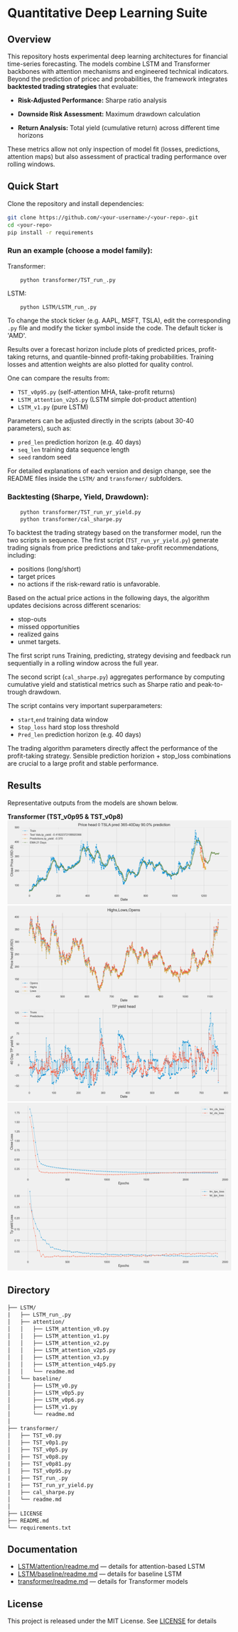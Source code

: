 # Quantitative Deep Learning Suite

## Overview
This repository hosts experimental deep learning architectures for financial time-series forecasting. The models combine LSTM and Transformer backbones with attention mechanisms and engineered technical indicators.
Beyond the prediction of pricec and probabilities, the framework integrates **backtested trading strategies** that evaluate:

- **Risk-Adjusted Performance:** Sharpe ratio analysis

- **Downside Risk Assessment:** Maximum drawdown calculation  

- **Return Analysis:** Total yield (cumulative return) across different time horizons

These metrics allow not only inspection of model fit (losses, predictions, attention maps) but also assessment of practical trading performance over rolling windows.

## Quick Start
Clone the repository and install dependencies:
```bash
git clone https://github.com/<your-username>/<your-repo>.git
cd <your-repo>
pip install -r requirements
```
### Run an example (choose a model family):

Transformer:
```
    python transformer/TST_run_.py
```   
LSTM:
```
    python LSTM/LSTM_run_.py
```
To change the stock ticker (e.g. AAPL, MSFT, TSLA), edit the corresponding `.py` file and modify the ticker symbol inside the code. The default ticker is 'AMD'.

Results over a forecast horizon include plots of predicted prices, profit-taking returns, and quantile-binned profit-taking probabilities. Training losses and attention weights are also plotted for quality control.

One can compare the results from:
- `TST_v0p95.py` (self-attention MHA, take-profit returns)  
- `LSTM_attention_v2p5.py` (LSTM simple dot-product attention) 
- `LSTM_v1.py` (pure LSTM)

Parameters can be adjusted directly in the scripts (about 30-40 parameters), such as:
- `pred_len` prediction horizon (e.g. 40 days)  
- `seq_len` training data sequence length  
- `seed` random seed    

For detailed explanations of each version and design change, see the README files inside the `LSTM/` and `transformer/` subfolders.

### Backtesting (Sharpe, Yield, Drawdown):
```
    python transformer/TST_run_yr_yield.py
    python transformer/cal_sharpe.py
```
To backtest the trading strategy based on the transformer model, run the two scripts in sequence. The first script (```TST_run_yr_yield.py```) generate trading signals from price predictions and take-profit recommendations, including: 
- positions (long/short)
- target prices
- no actions if the risk-reward ratio is unfavorable.
 
Based on the actual price actions in the following days, the algorithm updates decisions across different scenarios:
- stop-outs
- missed opportunities
- realized gains
- unmet targets.

The first script runs Training, predicting, strategy devising and feedback run sequentially in a rolling window across the full year. 

The second script (```cal_sharpe.py```) aggregates performance by computing cumulative yield and statistical metrics such as Sharpe ratio and peak-to-trough drawdown.

The script contains very important superparameters: 
- `start`,`end` training data window
- `Stop_loss` hard stop loss threshold
- `Pred_len` prediction horizon (e.g. 40 days)  

The trading algorithm parameters directly affect the performance of the profit-taking strategy. Sensible prediction horizion + stop_loss combinations are crucial to a large profit and stable performance. 

## Results
Representative outputs from the models are shown below.

**Transformer (TST_v0p95 & TST_v0p8)**  
![Transformer windowed Predicted Prices](results/Price_prediction_TST_v0p8.png)  
![Transformer windowed Profit-taking returns](results/TP_return_TST_v0p8.png)  
![Transformer Training Loss](results/Loss_training_TST_v0p8.png)  

## Directory 
```
├── LSTM/
|   ├── LSTM_run_.py
│   ├── attention/
│   │   ├── LSTM_attention_v0.py
│   │   ├── LSTM_attention_v1.py
│   │   ├── LSTM_attention_v2.py
│   │   ├── LSTM_attention_v2p5.py
│   │   ├── LSTM_attention_v3.py
│   │   ├── LSTM_attention_v4p5.py
│   │   └── readme.md                
│   └── baseline/
│       ├── LSTM_v0.py
│       ├── LSTM_v0p5.py
│       ├── LSTM_v0p6.py
│       ├── LSTM_v1.py
│       └── readme.md               
│
├── transformer/
│   ├── TST_v0.py
│   ├── TST_v0p1.py
│   ├── TST_v0p5.py
│   ├── TST_v0p8.py
|   ├── TST_v0p81.py
│   ├── TST_v0p95.py
|   ├── TST_run_.py
|   ├── TST_run_yr_yield.py
|   ├── cal_sharpe.py
│   └── readme.md                   
│
├── LICENSE
├── README.md                     
└── requirements.txt
```

## Documentation
- [LSTM/attention/readme.md](./LSTM/attention/readme.md) — details for attention-based LSTM  
- [LSTM/baseline/readme.md](./LSTM/baseline/readme.md) — details for baseline LSTM  
- [transformer/readme.md](./transformer/readme.md) — details for Transformer models           

## License
This project is released under the MIT License. See [LICENSE](./LICENSE) for details
